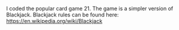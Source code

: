 I coded the popular card game 21. The game is a simpler version of Blackjack.
Blackjack rules can be found here: https://en.wikipedia.org/wiki/Blackjack
